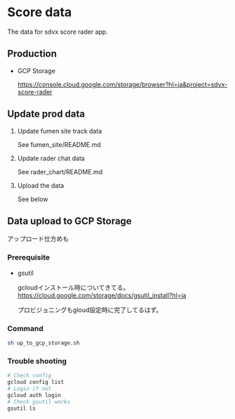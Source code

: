 # Score data

The data for sdvx score rader app.

## Production

* GCP Storage

    https://console.cloud.google.com/storage/browser?hl=ja&project=sdvx-score-rader


## Update prod data

1. Update fumen site track data

    See fumen_site/README.md

2. Update rader chat data

    See rader_chart/README.md

3. Upload the data

    See below


## Data upload to GCP Storage

アップロード仕方めも

### Prerequisite

* gsutil

    gcloudインストール時についてきてる。
    https://cloud.google.com/storage/docs/gsutil_install?hl=ja

    プロビジョニングもgloud設定時に完了してるはず。

### Command

```sh
sh up_to_gcp_storage.sh
```

### Trouble shooting

```sh
# Check config
gcloud config list
# Login if not
gcloud auth login
# Check gsutil works
gsutil ls
```